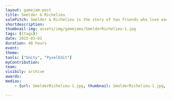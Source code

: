 ```yaml
---
layout: gamejam-post
title: Smelder & Richelieu
salePitch: Smelder & Richelieu is the story of two friends who love each other very much. So much so, in fact, that they were magically transported out of their native habitat and into a strange world inside your computer…
shortdescription: 
thumbnail-img: assets/img/gamejams/SmelderRichelieu-1.jpg
tags: {{tags}}
date: 2015-03-01
duration: 48 hours
event: 
theme: 
tools: ["Unity", "PyxelEdit"]
myContribution: 
team: 
visibily: archive
awards: 
medias: 
    - {url: SmelderRichelieu-1.jpg, thumbnail: SmelderRichelieu-1.jpg, caption: "The level breaks down behind the player!"}

---
```



